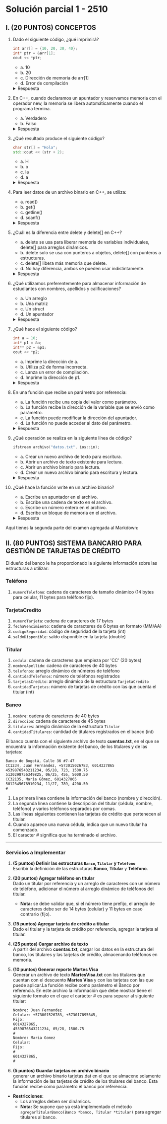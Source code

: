 # Solución parcial 1 - 2510

## I. (20 PUNTOS) CONCEPTOS  

1. Dado el siguiente código, ¿qué imprimirá?  
   ```cpp
   int arr[] = {10, 20, 30, 40};  
   int* ptr = &arr[1];  
   cout << *ptr;
   ```
	- a. 10
	- b. 20
	- c. Dirección de memoria de arr[1]
	- d. Error de compilación

   <details>
       <summary>Respuesta</summary>
       Opción (b). `ptr` apunta a `arr[1]`, que tiene el valor `20`.
   </details>  


2.	En C++, cuando declaramos un apuntador y reservamos memoria con el operador new, la memoria se libera automáticamente cuando el programa termina.
	- a. Verdadero
	- b. Falso

    <details>
        <summary>Respuesta</summary>
        Opción (b). La memoria reservada con `new` debe liberarse manualmente con `delete`.
    </details>  



3.	¿Qué resultado produce el siguiente código?
    ```cpp
    char str[] = "Hola";  
    std::cout << (str + 2);
    ```
	- a. H
	- b. o
	- c. la
	- d. a

    <details>
        <summary>Respuesta</summary>
        Opción (c). `str + 2` apunta al tercer carácter, que es `"la"`.
    </details>  



4.	Para leer datos de un archivo binario en C++, se utiliza:
    - a. read()
    - b. get()
    - c. getline()
    - d. scanf()

    <details>
        <summary>Respuesta</summary>
        Opción (a). `read()` es la función adecuada para leer archivos binarios.
    </details>  



5.	¿Cuál es la diferencia entre delete y delete[] en C++?
    - a. delete se usa para liberar memoria de variables individuales, delete[] para arreglos dinámicos.
    - b. delete solo se usa con punteros a objetos, delete[] con punteros a estructuras.
    - c. delete[] libera más memoria que delete.
    - d. No hay diferencia, ambos se pueden usar indistintamente.

    <details>
        <summary>Respuesta</summary>
        Opción (a). `delete` se usa para una sola variable, `delete[]` para arreglos dinámicos.
    </details>  



6.	¿Qué utilizamos preferentemente para almacenar información de estudiantes con nombres, apellidos y calificaciones?
    - a. Un arreglo
    - b. Una matriz
    - c. Un struct
    - d. Un apuntador

    <details>
        <summary>Respuesta</summary>
        Opción (c). `struct` permite agrupar distintos tipos de datos en una sola estructura.
    </details>  



7.	¿Qué hace el siguiente código?
    ```cpp
    int a = 10;  
    int* p1 = &a;  
    int** p2 = &p1;  
    cout << *p2;
    ```

	- a. Imprime la dirección de a.
	- b. Utiliza p2 de forma incorrecta.
	- c. Lanza un error de compilación.
	- d. Imprime la dirección de p1.

    <details>
        <summary>Respuesta</summary>
        Opción (d). `p2` es un puntero a `p1`, por lo que `*p2` es la dirección almacenada en `p1`.
    </details>  



8.	En una función que recibe un parámetro por referencia:
    - a. La función recibe una copia del valor como parámetro.
    - b. La función recibe la dirección de la variable que se envió como parámetro.
    - c. La función puede modificar la dirección del apuntador.
    - d. La función no puede acceder al dato del parámetro.

    <details>
        <summary>Respuesta</summary>
        Opción (b). En paso por referencia, la función recibe la dirección de la variable original.
    </details>  



9.	¿Qué operación se realiza en la siguiente línea de código?
    ```cpp
    ifstream archivo("datos.txt", ios::in);
    ```
	- a. Crear un nuevo archivo de texto para escritura.
	- b. Abrir un archivo de texto existente para lectura.
	- c. Abrir un archivo binario para lectura.
	- d. Crear un nuevo archivo binario para escritura y lectura.

    <details>
        <summary>Respuesta</summary>
        Opción (b). `ifstream` con `ios::in` abre un archivo de texto para lectura.
    </details>  



10.	¿Qué hace la función write en un archivo binario?

	- a. Escribe un apuntador en el archivo.
	- b. Escribe una cadena de texto en el archivo.
	- c. Escribe un número entero en el archivo.
	- d. Escribe un bloque de memoria en el archivo.
    <details>
       <summary>Respuesta</summary>
       Opción (d). `write()` escribe un bloque de memoria en un archivo binario.
   </details>  

Aquí tienes la segunda parte del examen agregada al Markdown:

## II. (80 PUNTOS) SISTEMA BANCARIO PARA GESTIÓN DE TARJETAS DE CRÉDITO  

El dueño del banco le ha proporcionado la siguiente información sobre las estructuras a utilizar:  

### **Teléfono**  
1) `numeroTelefono`: cadena de caracteres de tamaño dinámico (14 bytes para celular, 11 bytes para teléfono fijo).

### **TarjetaCredito**  
1) `numeroTarjeta`: cadena de caracteres de 17 bytes  
2) `fechaVencimiento`: cadena de caracteres de 6 bytes en formato (MM/AA)  
3) `codigoSeguridad`: código de seguridad de la tarjeta (int)  
4) `saldoDisponible`: saldo disponible en la tarjeta (double)  

### **Titular**  
1) `cedula`: cadena de caracteres que empieza por 'CC' (20 bytes)  
2) `nombreApellido`: cadena de caracteres de 40 bytes  
3) `telefonos`: arreglo dinámico de números de teléfono  
4) `cantidadTelefonos`: número de teléfonos registrados 
5) `tarjetasCredito`: arreglo dinámico de la estructura `TarjetaCredito`  
6) `cantidadTarjetas`: número de tarjetas de crédito con las que cuenta el titular (int)

### **Banco**  
1) `nombre`: cadena de caracteres de 40 bytes  
2) `direccion`: cadena de caracteres de 45 bytes  
3) `titulares`: arreglo dinámico de la estructura `Titular`  
4) `cantidadTitulares`: cantidad de titulares registrados en el banco (int)

El banco cuenta con el siguiente archivo de texto **cuentas.txt**, en el que se encuentra la información existente del banco, de los titulares y de las tarjetas:  

``` txt
Banco de Bogotá, Calle 36 #7-47
CC1234, Juan Fernandez, +573015026783, 6014327865
4539876543211234, 05/28, 723, 1500.75
5130298756349825, 06/25, 456, 5000.50
CC32135, Maria Gómez, 6014327865
5012345678910234, 11/27, 789, 4200.50
#
```

1) La primera línea contiene la información del banco (nombre y dirección).  
2) La segunda línea contiene la descripción del titular (cédula, nombre, teléfono) y varios teléfonos separados por comas.  
3) Las líneas siguientes contienen las tarjetas de crédito que pertenecen al titular.  
4) Cuando aparece una nueva cédula, indica que un nuevo titular ha comenzado.
5) El caracter # significa que ha terminado el archivo.
---

### **Servicios a Implementar**  

1. **(5 puntos) Definir las estructuras `Banco`, `Titular` y `Teléfono`**  
   Escribir la definición de las estructuras **Banco**, **Titular** y **Teléfono**.  

2. **(20 puntos) Agregar teléfono en titular**  
   Dado un titular por referencia y un arreglo de caracteres con un número de teléfono, adicionar el número al arreglo dinámico de teléfonos del titular.  
   - **Nota:** se debe validar que, si el número tiene prefijo, el arreglo de caracteres debe ser de 14 bytes (celular) y 11 bytes en caso contrario (fijo).

3. **(15 puntos) Agregar tarjeta de crédito a titular**  
   Dado el titular y la tarjeta de crédito por referencia, agregar la tarjeta al titular.  

4. **(25 puntos) Cargar archivo de texto**  
   A partir del archivo **cuentas.txt**, cargar los datos en la estructura del banco, los titulares y las tarjetas de crédito, almacenando teléfonos en memoria.  

5. **(10 puntos) Generar reporte Martes Visa**  
   Generar un archivo de texto **MartesVisa.txt** con los titulares que cuentan con el descuento **Martes Visa** y con las tarjetas con las que puede aplicar.La función recibe como parámetro el Banco por referencia. En este archivo la información que debe mostrar tiene el siguiente formato en el que el carácter # es para separar al siguiente titular:

    ``` txt
    Nombre: Juan Fernandez
    Celular: +573001526783, +573017895645,
    Fijo:
    6014327865,
    4539876543211234, 05/28, 1500.75
    #
    Nombre: Maria Gomez
    Celular:
    Fijo:
    #
    6014327865,
    #
    ```

6. **(5 puntos) Guardar tarjetas en archivo binario**  
generar un archivo binario tarjetas.dat en el que se almacene solamente la información de las tarjetas de crédito de los titulares del banco. Esta función recibe como parámetro el banco por referencia.

- **Restricciones:**   
  - Los arreglos deben ser dinámicos.
  - **Nota:** Se supone que ya está implementado el método `agregarTitularBanco(Banco *banco, Titular *titular)` para agregar titulares al banco.  
